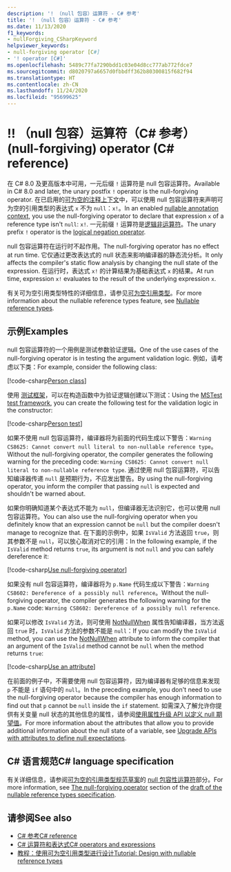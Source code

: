 ```yaml
---
description: '! （null 包容）运算符 - C# 参考'
title: '! （null 包容）运算符 - C# 参考'
ms.date: 11/13/2020
f1_keywords:
- nullForgiving_CSharpKeyword
helpviewer_keywords:
- null-forgiving operator [C#]
- '! operator [C#]'
ms.openlocfilehash: 5489c77fa7290bdd1c03e04d8cc777ab772fdce7
ms.sourcegitcommit: d8020797a6657d0fbbdff362b80300815f682f94
ms.translationtype: HT
ms.contentlocale: zh-CN
ms.lasthandoff: 11/24/2020
ms.locfileid: "95699625"
---
```

# <a name="-null-forgiving-operator-c-reference"></a><span data-ttu-id="8d9bb-105">!</span><span class="sxs-lookup"><span data-stu-id="8d9bb-105">!</span></span> <span data-ttu-id="8d9bb-106">（null 包容）运算符（C# 参考）</span><span class="sxs-lookup"><span data-stu-id="8d9bb-106">(null-forgiving) operator (C# reference)</span></span>

<span data-ttu-id="8d9bb-107">在 C# 8.0 及更高版本中可用，一元后缀 `!` 运算符是 null 包容运算符。</span><span class="sxs-lookup"><span data-stu-id="8d9bb-107">Available in C# 8.0 and later, the unary postfix `!` operator is the null-forgiving operator.</span></span> <span data-ttu-id="8d9bb-108">在已启用的[可为空的注释上下文](../../nullable-references.md#nullable-annotation-context)中，可以使用 null 包容运算符来声明可为空的引用类型的表达式 `x` 不为 `null`：`x!`。</span><span class="sxs-lookup"><span data-stu-id="8d9bb-108">In an enabled [nullable annotation context](../../nullable-references.md#nullable-annotation-context), you use the null-forgiving operator to declare that expression `x` of a reference type isn't `null`: `x!`.</span></span> <span data-ttu-id="8d9bb-109">一元前缀 `!` 运算符是[逻辑非运算符](boolean-logical-operators.md#logical-negation-operator-)。</span><span class="sxs-lookup"><span data-stu-id="8d9bb-109">The unary prefix `!` operator is the [logical negation operator](boolean-logical-operators.md#logical-negation-operator-).</span></span>

<span data-ttu-id="8d9bb-110">null 包容运算符在运行时不起作用。</span><span class="sxs-lookup"><span data-stu-id="8d9bb-110">The null-forgiving operator has no effect at run time.</span></span> <span data-ttu-id="8d9bb-111">它仅通过更改表达式的 null 状态来影响编译器的静态流分析。</span><span class="sxs-lookup"><span data-stu-id="8d9bb-111">It only affects the compiler's static flow analysis by changing the null state of the expression.</span></span> <span data-ttu-id="8d9bb-112">在运行时，表达式 `x!` 的计算结果为基础表达式 `x` 的结果。</span><span class="sxs-lookup"><span data-stu-id="8d9bb-112">At run time, expression `x!` evaluates to the result of the underlying expression `x`.</span></span>

<span data-ttu-id="8d9bb-113">有关可为空引用类型特性的详细信息，请参见[可为空引用类型](../builtin-types/nullable-reference-types.md)。</span><span class="sxs-lookup"><span data-stu-id="8d9bb-113">For more information about the nullable reference types feature, see [Nullable reference types](../builtin-types/nullable-reference-types.md).</span></span>

## <a name="examples"></a><span data-ttu-id="8d9bb-114">示例</span><span class="sxs-lookup"><span data-stu-id="8d9bb-114">Examples</span></span>

<span data-ttu-id="8d9bb-115">null 包容运算符的一个用例是测试参数验证逻辑。</span><span class="sxs-lookup"><span data-stu-id="8d9bb-115">One of the use cases of the null-forgiving operator is in testing the argument validation logic.</span></span> <span data-ttu-id="8d9bb-116">例如，请考虑以下类：</span><span class="sxs-lookup"><span data-stu-id="8d9bb-116">For example, consider the following class:</span></span>

[!code-csharp[Person class](snippets/shared/NullForgivingOperator.cs#PersonClass)]

<span data-ttu-id="8d9bb-117">使用 [ 测试框架](../../../core/testing/unit-testing-with-mstest.md)，可以在构造函数中为验证逻辑创建以下测试：</span><span class="sxs-lookup"><span data-stu-id="8d9bb-117">Using the [MSTest test framework](../../../core/testing/unit-testing-with-mstest.md), you can create the following test for the validation logic in the constructor:</span></span>

[!code-csharp[Person test](snippets/shared/NullForgivingOperator.cs#TestPerson)]

<span data-ttu-id="8d9bb-118">如果不使用 null 包容运算符，编译器将为前面的代码生成以下警告：`Warning CS8625: Cannot convert null literal to non-nullable reference type`。</span><span class="sxs-lookup"><span data-stu-id="8d9bb-118">Without the null-forgiving operator, the compiler generates the following warning for the preceding code: `Warning CS8625: Cannot convert null literal to non-nullable reference type`.</span></span> <span data-ttu-id="8d9bb-119">通过使用 null 包容运算符，可以告知编译器传递 `null` 是预期行为，不应发出警告。</span><span class="sxs-lookup"><span data-stu-id="8d9bb-119">By using the null-forgiving operator, you inform the compiler that passing `null` is expected and shouldn't be warned about.</span></span>

<span data-ttu-id="8d9bb-120">如果你明确知道某个表达式不能为 `null`，但编译器无法识别它，也可以使用 null 包容运算符。</span><span class="sxs-lookup"><span data-stu-id="8d9bb-120">You can also use the null-forgiving operator when you definitely know that an expression cannot be `null` but the compiler doesn't manage to recognize that.</span></span> <span data-ttu-id="8d9bb-121">在下面的示例中，如果 `IsValid` 方法返回 `true`，则其参数不是 `null`，可以放心取消对它的引用：</span><span class="sxs-lookup"><span data-stu-id="8d9bb-121">In the following example, if the `IsValid` method returns `true`, its argument is not `null` and you can safely dereference it:</span></span>

[!code-csharp[Use null-forgiving operator](snippets/shared/NullForgivingOperator.cs#UseNullForgiving)]

<span data-ttu-id="8d9bb-122">如果没有 null 包容运算符，编译器将为 `p.Name` 代码生成以下警告：`Warning CS8602: Dereference of a possibly null reference`。</span><span class="sxs-lookup"><span data-stu-id="8d9bb-122">Without the null-forgiving operator, the compiler generates the following warning for the `p.Name` code: `Warning CS8602: Dereference of a possibly null reference`.</span></span>

<span data-ttu-id="8d9bb-123">如果可以修改 `IsValid` 方法，则可使用 [NotNullWhen](xref:System.Diagnostics.CodeAnalysis.NotNullWhenAttribute) 属性告知编译器，当方法返回 `true` 时，`IsValid` 方法的参数不能是 `null`：</span><span class="sxs-lookup"><span data-stu-id="8d9bb-123">If you can modify the `IsValid` method, you can use the [NotNullWhen](xref:System.Diagnostics.CodeAnalysis.NotNullWhenAttribute) attribute to inform the compiler that an argument of the `IsValid` method cannot be `null` when the method returns `true`:</span></span>

[!code-csharp[Use an attribute](snippets/shared/NullForgivingOperator.cs#UseAttribute)]

<span data-ttu-id="8d9bb-124">在前面的例子中，不需要使用 null 包容运算符，因为编译器有足够的信息来发现 `p` 不能是 `if` 语句中的 `null`。</span><span class="sxs-lookup"><span data-stu-id="8d9bb-124">In the preceding example, you don't need to use the null-forgiving operator because the compiler has enough information to find out that `p` cannot be `null` inside the `if` statement.</span></span> <span data-ttu-id="8d9bb-125">如需深入了解允许你提供有关变量 null 状态的其他信息的属性，请参阅[使用属性升级 API 以定义 null 期望值](../attributes/nullable-analysis.md)。</span><span class="sxs-lookup"><span data-stu-id="8d9bb-125">For more information about the attributes that allow you to provide additional information about the null state of a variable, see [Upgrade APIs with attributes to define null expectations](../attributes/nullable-analysis.md).</span></span>

## <a name="c-language-specification"></a><span data-ttu-id="8d9bb-126">C# 语言规范</span><span class="sxs-lookup"><span data-stu-id="8d9bb-126">C# language specification</span></span>

<span data-ttu-id="8d9bb-127">有关详细信息，请参阅[可为空的引用类型规范草案](~/_csharplang/proposals/csharp-9.0/nullable-reference-types-specification.md)的 [null 包容性运算符](~/_csharplang/proposals/csharp-9.0/nullable-reference-types-specification.md#the-null-forgiving-operator)部分。</span><span class="sxs-lookup"><span data-stu-id="8d9bb-127">For more information, see [The null-forgiving operator](~/_csharplang/proposals/csharp-9.0/nullable-reference-types-specification.md#the-null-forgiving-operator) section of the [draft of the nullable reference types specification](~/_csharplang/proposals/csharp-9.0/nullable-reference-types-specification.md).</span></span>

## <a name="see-also"></a><span data-ttu-id="8d9bb-128">请参阅</span><span class="sxs-lookup"><span data-stu-id="8d9bb-128">See also</span></span>

- [<span data-ttu-id="8d9bb-129">C# 参考</span><span class="sxs-lookup"><span data-stu-id="8d9bb-129">C# reference</span></span>](../index.md)
- [<span data-ttu-id="8d9bb-130">C# 运算符和表达式</span><span class="sxs-lookup"><span data-stu-id="8d9bb-130">C# operators and expressions</span></span>](index.md)
- [<span data-ttu-id="8d9bb-131">教程：使用可为空引用类型进行设计</span><span class="sxs-lookup"><span data-stu-id="8d9bb-131">Tutorial: Design with nullable reference types</span></span>](../../tutorials/nullable-reference-types.md)
